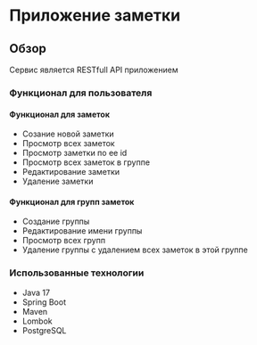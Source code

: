 # Приложение заметки
## Обзор
Сервис является RESTfull API приложением
### Функционал для пользователя
#### Функционал для заметок
* Созание новой заметки
* Просмотр всех заметок
* Просмотр заметки по ее id 
* Просмотр всех заметок в группе
* Редактирование заметки
* Удаление заметки
#### Функционал для групп заметок
* Создание группы
* Редактирование имени группы
* Просмотр всех групп
* Удаление группы с удалением всех заметок в этой группе
### Использованные технологии 
* Java 17
* Spring Boot
* Maven
* Lombok
* PostgreSQL
